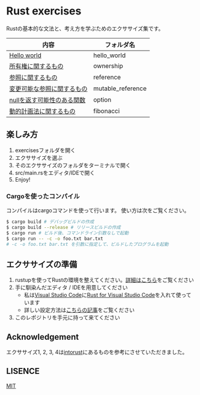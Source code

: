 # Rust exercises

Rustの基本的な文法と、考え方を学ぶためのエクササイズ集です。

|内容|フォルダ名|
|---|--------|
|[Hello world](/exercises/hello_world/)|hello_world|
|[所有権に関するもの](/exercises/ownership/)|ownership|
|[参照に関するもの](/exercises/reference/)|reference|
|[変更可能な参照に関するもの](/exercises/mutable_reference/)|mutable_reference|
|[nullを返す可能性のある関数](/exercises/option/)|option|
|[動的計画法に関するもの](/exercises/fibonacci/)|fibonacci|

## 楽しみ方

1. exercisesフォルダを開く
2. エクササイズを選ぶ
3. そのエクササイズのフォルダをターミナルで開く
4. src/main.rsをエディタ/IDEで開く
5. Enjoy!

### Cargoを使ったコンパイル

コンパイルはcargoコマンドを使って行います。
使い方は次をご覧ください。

~~~sh
$ cargo build # デバッグビルドの作成
$ cargo build --release # リリースビルドの作成
$ cargo run # ビルド後、コマンドライン引数なしで起動
$ cargo run -- -c -o foo.txt bar.txt 
# -c -o foo.txt bar.txt を引数に指定して、ビルドしたプログラムを起動
~~~

## エクササイズの準備

1. rustupを使ってRustの環境を整えてください。[詳細はこちら](http://qiita.com/chikoski/items/b6461367e8c3875bb235)をご覧ください
2. 手に馴染んだエディタ / IDEを用意してください
   - 私は[Visual Studio Code](https://code.visualstudio.com/)に[Rust for Visual Studio Code](https://github.com/editor-rs/vscode-rust)を入れて使っています
   - 詳しい設定方法は[こちらの記事](http://qiita.com/skitoy4321/items/0bf6826f948720bed821)をご覧ください
3. このレポジトリを手元に持って来てください

## Acknowledgement 

エクササイズ1, 2, 3, 4は[intorust](https://intorust.com/)にあるものを参考にさせていただきました。

## LISENCE

[MIT](LICENSE)